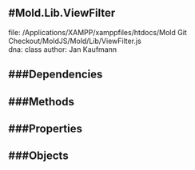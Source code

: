 
#Mold.Lib.ViewFilter
---------------------------------------

file: /Applications/XAMPP/xamppfiles/htdocs/Mold Git Checkout/MoldJS/Mold/Lib/ViewFilter.js  
dna: class
author: Jan Kaufmann

	




###Dependencies
--------------




   
###Methods
--------------

   
###Properties
-------------

   
###Objects
------------


		
